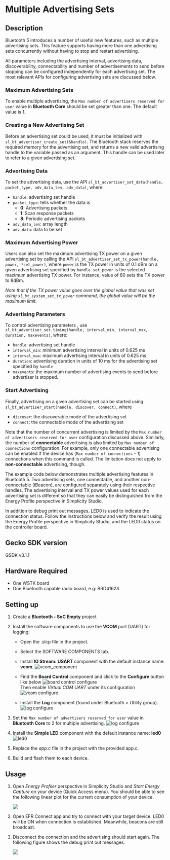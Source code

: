# Multiple Advertising Sets

## Description

Bluetooth 5 introduces a number of useful new features, such as multiple advertising sets. This feature supports having  more than one advertising sets concurrently without having to stop and restart advertising.

All parameters including the advertising interval, advertising data, discoverability, connectability and number of advertisements to send before stopping can be configured independently for each advertising set. The most relevant APIs for configuring advertising sets are discussed below.

### Maximum Advertising Sets

To enable multiple advertising, the `Max number of advertisers reserved for user` value in **Bluetooth Core** should be set greater than one. The default value is 1.

### Creating a New Advertising Set

Before an advertising set could be used, it must be initialized with `sl_bt_advertiser_create_set(&handle)`. The Bluetooth stack reserves the required memory for the advertising set, and returns a new valid advertising handle to the variable passed as an argument. This handle can be used later to refer to a given advertising set.

### Advertising Data

To set the advertising data, use the API `sl_bt_advertiser_set_data(handle, packet_type, adv_data_len, adv_data)`, where:

- `handle`: advertising set handle
- `packet_type`: tells whether the data is
    - **0**: Advertising packets
    - **1**: Scan response packets
    - **8**: Periodic advertising packets
- `adv_data_len`: array length
- `adv_data`: data to be set

### Maximum Advertising Power

Users can also set the maximum advertising TX power on a given advertising set by calling the API `sl_bt_advertiser_set_tx_power(handle, power, *set_power)`, where `power` is the TX power in units of 0.1 dBm on a given advertising set specified by `handle`. `set_power` is the selected maximum advertising TX power. For instance, value of 80 sets the TX power to 8dBm.

*Note that if the TX power value goes over the global value that was set using `sl_bt_system_set_tx_power` command, the global value will be the maximum limit.*

### Advertising Parameters

To control advertising parameters , use `sl_bt_advertiser_set_timing(handle, interval_min, interval_max, duration, maxevents)`, where:

- `handle`: advertising set handle
- `interval_min`: minimum advertising interval in units of 0.625 ms
- `interval_max`: maximum advertising interval in units of 0.625 ms
- `duration`: advertising duration in units of 10 ms for the advertising set specified by `handle`
- `maxevents`: the maximum number of advertising events to send before advertiser is stopped.

### Start Advertising

Finally, advertising on a given advertising set can be started using `sl_bt_advertiser_start(handle, discover, connect)`, where

- `discover`: the discoverable mode of the advertising set
- `connect`: the connectable mode of the advertising set

Note that the number of concurrent advertising is limited by the `Max number of advertisers reserved for user` configuration discussed above. Similarly, the number of **connectable** advertising is also limited by `Max number of connections` configuration. For example, only one connectable advertising can be enabled if the device has (`Max number of connections` - 1) connections when this command is called. The limitation does not apply to **non-connectable** advertising, though.

The example code below demonstrates multiple advertising features in Bluetooth 5. Two advertising sets, one connectable, and another non-connectable (iBeacon), are configured separately using their respective handles. The advertising interval and TX power values used for each advertising set is different so that they can easily be distinguished from the Energy Profile perspective in Simplicity Studio.

In addition to debug print out messages, LED0 is used to indicate the connection status. Follow the instructions below and verify the result using the Energy Profile perspective in Simplicity Studio, and the LED0 status on the controller board.

## Gecko SDK version ##

GSDK v3.1.1

## Hardware Required ##

- One WSTK board
- One Bluetooth capable radio board, e.g: BRD4162A

## Setting up

1. Create a **Bluetooth - SoC Empty** project

2. Install the software components to use the **VCOM** port (UART) for logging:
   - Open the .slcp file in the project.

   - Select the SOFTWARE COMPONENTS tab.

   - Install **IO Stream: USART** component with the default instance name: **vcom**.
    ![vcom_component](images/install_usart.png)

   - Find the **Board Control** component and click to the **Configure** button like below
   ![board control configure](images/board_control_configure.png)  
   Then enable *Virtual COM UART* under its configuration
   ![vcom configure](images/enable_vir_com.png)

   - Install the **Log** component (found under Bluetooth > Utility group).  
    ![log configure](images/log.png)

3. Set the `Max number of advertisers reserved for user` value in **Bluetooth Core** to 2 for multiple advertising.
![log configure](images/adv.png)

4. Install the **Simple LED** component with the default instance name: **led0**
   ![led0](images/led0.png)

5. Replace the *app.c* file in the project with the provided app.c.

5. Build and flash them to each device.


## Usage

1. Open *Energy Profiler* perspective in Simplicity Studio and *Start Energy Capture* on your device (Quick Access menu). You should be able to see the following linear plot for the current consumption of your device.

   ![](images/fig_1.png)

2. Open EFR Connect app and try to connect with your target device. LED0 will be ON when connection is established.  Meanwhile, beacons are still broadcast.

3. Disconnect the connection and the advertising should start again. The following figure shows the debug print out messages.

   ![](images/fig_2.png)
